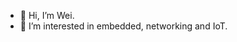 - 👋 Hi, I’m Wei.
- 👀 I’m interested in embedded, networking and IoT.

<!---
bubblesnake/bubblesnake is a ✨ special ✨ repository because its `README.md` (this file) appears on your GitHub profile.
You can click the Preview link to take a look at your changes.
--->
